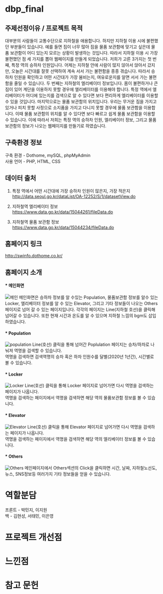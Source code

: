 # dbp_final

## 주제선정이유 / 프로젝트 목적
대부분의 사람들이 교통수단으로 지하철을 애용합니다. 하지만 지하철 이용 시에 불편했던 부분들이 있습니다. 예를 들면 짐이 너무 많아 짐을 물품 보관함에 맞기고 싶은데 물품 보관함이 어디 있는지 모르는 상황이 발생하는 것입니다. 따라서 지하철 이용 시 가장 불편했던 점 세 가지를 뽑아 웹페이지를 만들게 되었습니다. 저희가 고른 3가지는 첫 번째, 특정 역의 승하차 인원입니다. 어제는 지하철 안에 사람이 많지 않아서 앉아서 갔지만, 오늘은 시간대를 잘못 선택하여 계속 서서 가는 불편함을 종종 겪습니다. 따라서 승하차 인원을 확인하고 어떤 시간대가 가장 붐비는지, 여유로운지를 알면 서서 가는 불편함을 줄일 수 있습니다. 두 번째는 지하철의 엘리베이터 정보입니다. 몸이 불편하거나 큰 짐이 있어 계단을 이용하지 못할 경우에 엘리베이터를 이용해야 합니다. 특정 역에서 엘리베이터가 어디에 있는지를 검색으로 알 수 있다면 보다 편리하게 엘리베이터를 이용할 수 있을 것입니다. 마지막으로는 물품 보관함의 위치입니다. 우리는 무거운 짐을 가지고 있거나 피치 못할 사정으로 소지품을 가지고 다니지 못할 경우에 물품 보관함을 이용합니다. 이때 물품 보관함의 위치를 알 수 있다면 보다 빠르고 쉽게 물품 보관함을 이용할 수 있습니다. 이에 따라서 저희는 특정 역의 승하차 인원, 엘리베이터 정보, 그리고 물품 보관함의 정보가 나오는 웹페이지를 만들기로 하였습니다.

## 구축환경 정보

구축 환경 - Dothome, mySQL, phpMyAdmin   
사용 언어 - PHP, HTML, CSS

## 데이터 출처

1. 특정 역에서 어떤 시간대에 가장 승하차 인원이 많은지, 가장 적은지   
http://data.seoul.go.kr/dataList/OA-12252/S/1/datasetView.do

2. 지하철역 엘리베이터 정보   
https://www.data.go.kr/data/15044261/fileData.do

3. 지하철역 물품 보관함 정보   
https://www.data.go.kr/data/15044234/fileData.do


## 홈페이지 링크
http://swinfo.dothome.co.kr/

## 홈페이지 소개

#### * 메인화면   
![메인](https://user-images.githubusercontent.com/70924137/102069648-64cec180-3e41-11eb-83c5-5db139e4c606.JPG)
메인화면은 승하차 정보를 알 수있는 Population, 물품보관함 정보를 알수 있는 Locker, 엘리베이터 정보를 알 수 있는 Elevator, 그리고 기타 정보들이 나오는 Others페이지로 넘어 갈 수 있는 페이지입니다. 각각의 페이지는 Line(지하철 호선)을 클릭해 넘어갈 수 있습니다. 또한 현재 시간과 온도를 알 수 있으며 지하철 느낌의 bgm도 삽입하였습니다.

#### * Population   
![population](https://user-images.githubusercontent.com/70924137/102070601-ac098200-3e42-11eb-8c79-e493b2481d3c.JPG)
Line(호선) 클릭을 통해 넘어간 Poplulation 페이지는 승차/하차로 나눠져 역명을 검색할 수 있습니다.   
역명을 검색하면 검색역명의 승차 혹은 하차 인원수를 달별(2020년 1년간), 시간별로 볼 수 있습니다.

#### * Locker
![Locker](https://user-images.githubusercontent.com/70924137/102070867-0f93af80-3e43-11eb-9049-206435985987.JPG)
Line(호선) 클릭을 통해 Locker 페이지로 넘어가면 다시 역명을 검색하는 페이지가 나옵니다.   
역명을 검색하는 페이지에서 역명을 검색하면 해당 역의 물품보관함 정보를 볼 수 있습니다.

#### * Elevator
![Elevator](https://user-images.githubusercontent.com/70924137/102071136-68fbde80-3e43-11eb-91ad-18bee0753009.JPG)
Line(호선) 클릭을 통해 Elevator 페이지로 넘어가면 다시 역명을 검색하는 페이지가 나옵니다.   
역명을 검색하는 페이지에서 역명을 검색하면 해당 역의 엘리베이터 정보를 볼 수 있습니다.

#### * Others
![Others](https://user-images.githubusercontent.com/70924137/102071402-c5f79480-3e43-11eb-9ff4-0d8d348360fc.JPG)
메인페이지에서 Others섹션의 Click을 클릭하면 시간, 날짜, 지하철노선도, 뉴스, SNS정보등 여러가지 기타 정보들을 얻을 수 있습니다.

# 역할분담
프론트 - 박민지, 이지원   
백 - 김현성, 서태민, 이은영   

# 프로젝트 개선점

# 느낀점

# 참고 문헌



